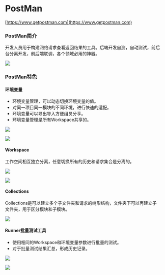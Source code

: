 # PostMan

[https://www.getpostman.com](https://www.getpostman.com)  

### PostMan简介
  开发人员用于构建网络请求查看返回结果的工具。后端开发自测，自动测试，前后台分离开发，前后端联调，各个领域必用的神器。   
   
![](./img/prodImag/postman/1.png)

### PostMan特色
#### 环境变量
  + 环境变量管理，可以动态切换环境变量的值。
  + 对同一项目同一模块的不同环境，进行快速的适配。
  + 环境变量可以导出导入方便组员分享。
  + 环境变量管理是所有Workspace共享的。
    
![](./img/prodImag/postman/2.png)  
  
![](./img/prodImag/postman/3.png)
  
#### Workspace
  工作空间相互独立分离，任意切换所有的历史和请求集合是分离的。
  
![](./img/prodImag/postman/4.png)  
  
![](./img/prodImag/postman/5.png)
  
#### Collections
  Collections是可以建立多个子文件夹和请求的树形结构，文件夹下可以再建立子文件夹，用于区分模块和子模块。   
   
![](./img/prodImag/postman/6.png)  
  
#### Runner批量测试工具
  + 使用相同的Workspace和环境变量参数进行批量的测试。
  + 对于批量测试结果汇总，形成历史记录。  
  
![](./img/prodImag/postman/7.png)  
      
![](./img/prodImag/postman/8.png)








